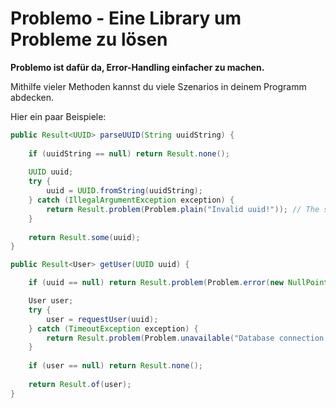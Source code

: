 # Problemo - Eine Library um Probleme zu lösen

**Problemo ist dafür da, Error-Handling einfacher zu machen.**

Mithilfe vieler Methoden kannst du viele Szenarios in deinem Programm abdecken.

Hier ein paar Beispiele:

```java
public Result<UUID> parseUUID(String uuidString) {
    
    if (uuidString == null) return Result.none();
    
    UUID uuid;
    try {
        uuid = UUID.fromString(uuidString);
    } catch (IllegalArgumentException exception) {
        return Result.problem(Problem.plain("Invalid uuid!")); // The string could be a translation key. Who knows...
    }
    
    return Result.some(uuid);
}
```

```java
public Result<User> getUser(UUID uuid) {

    if (uuid == null) return Result.problem(Problem.error(new NullPointerException("UUID param is null")));

    User user;
    try {
        user = requestUser(uuid);
    } catch (TimeoutException exception) {
        return Result.problem(Problem.unavailable("Database connection timed out."));
    }
 
    if (user == null) return Result.none();
        
    return Result.of(user);
}
```

